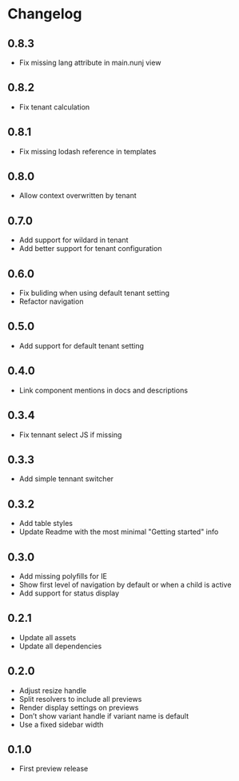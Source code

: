 # Changelog

## 0.8.3

* Fix missing lang attribute in main.nunj view

## 0.8.2

* Fix tenant calculation

## 0.8.1

* Fix missing lodash reference in templates

## 0.8.0

* Allow context overwritten by tenant

## 0.7.0

* Add support for wildard in tenant
* Add better support for tenant configuration

## 0.6.0

* Fix buliding when using default tenant setting
* Refactor navigation

## 0.5.0

* Add support for default tenant setting

## 0.4.0

* Link component mentions in docs and descriptions

## 0.3.4

* Fix tennant select JS if missing

## 0.3.3

* Add simple tennant switcher

## 0.3.2

* Add table styles
* Update Readme with the most minimal "Getting started" info

## 0.3.0

* Add missing polyfills for IE
* Show first level of navigation by default or when a child is active
* Add support for status display

## 0.2.1

* Update all assets
* Update all dependencies

## 0.2.0

* Adjust resize handle
* Split resolvers to include all previews
* Render display settings on previews
* Don’t show variant handle if variant name is default
* Use a fixed sidebar width

## 0.1.0

* First preview release
